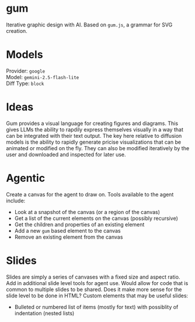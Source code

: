# gum

Iterative graphic design with AI. Based on `gum.js`, a grammar for SVG creation.

# Models

Provider: `google` <br/>
Model: `gemini-2.5-flash-lite` <br/>
Diff Type: `block`

# Ideas

Gum provides a visual language for creating figures and diagrams. This gives LLMs the ability to rapdily express themselves visually in a way that can be integrated with their text output. The key here relative to diffusion models is the ability to rapidly generate pricise visualizations that can be animated or modified on the fly. They can also be modified iteratively by the user and downloaded and inspected for later use.

# Agentic

Create a canvas for the agent to draw on. Tools available to the agent include:
- Look at a snapshot of the canvas (or a region of the canvas)
- Get a list of the current elements on the canvas (possibly recursive)
- Get the children and properties of an existing element
- Add a new `gum` based element to the canvas
- Remove an existing element from the canvas

# Slides

Slides are simply a series of canvases with a fixed size and aspect ratio. Add in additional slide level tools for agent use. Would allow for code that is common to multiple slides to be shared. Does it make more sense for the slide level to be done in HTML? Custom elements that may be useful slides:

- Bulleted or numbered list of items (mostly for text) with possiblity of indentation (nested lists)
